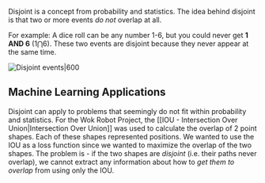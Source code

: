 Disjoint is a concept from probability and statistics. The idea behind disjoint is that two or more events _do not_ overlap at all. 

For example: A dice roll can be any number 1-6, but you could never get __1 AND 6__ ($1 \bigcap 6$). These two events are disjoint because they never appear at the same time.

![Disjoint events|600](https://external-content.duckduckgo.com/iu/?u=https%3A%2F%2Fimage1.slideserve.com%2F2595190%2Fdisjoint-events-l.jpg&f=1&nofb=1&ipt=cc1438ba7dd8bac91c1a6203d6cb5b243979890a6917646726b3c1dfc39758ed&ipo=images)


## Machine Learning Applications
Disjoint can apply to problems that seemingly do not fit within probability and statistics. For the Wok Robot Project, the [[IOU - Intersection Over Union|Intersection Over Union]] was used to calculate the overlap of 2 point shapes. Each of these shapes represented positions. We wanted to use the IOU as a loss function since we wanted to maximize the overlap of the two shapes. The problem is - if the two shapes are _disjoint_ (i.e. their paths never overlap), we cannot extract any information about how to _get them to overlap_ from using only the IOU.